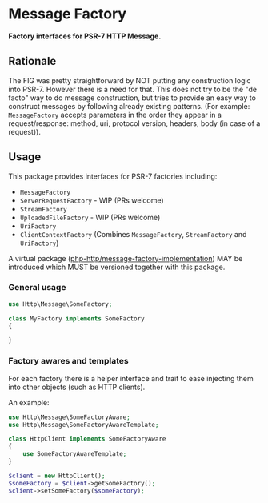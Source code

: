 # Message Factory

**Factory interfaces for PSR-7 HTTP Message.**


## Rationale

The FIG was pretty straightforward by NOT putting any construction logic into PSR-7. However there is a need for that. This does not try to be the "de facto" way to do message construction, but tries to provide an easy way to construct messages by following already existing patterns. (For example: `MessageFactory` accepts parameters in the order they appear in a request/response: method, uri, protocol version, headers, body (in case of a request)).


## Usage

This package provides interfaces for PSR-7 factories including:

- `MessageFactory`
- `ServerRequestFactory` - WIP (PRs welcome)
- `StreamFactory`
- `UploadedFileFactory` - WIP (PRs welcome)
- `UriFactory`
- `ClientContextFactory` (Combines `MessageFactory`, `StreamFactory` and `UriFactory`)


A virtual package ([php-http/message-factory-implementation](https://packagist.org/providers/php-http/message-factory-implementation)) MAY be introduced which MUST be versioned together with this package.


### General usage

``` php
use Http\Message\SomeFactory;

class MyFactory implements SomeFactory
{

}
```


### Factory awares and templates

For each factory there is a helper interface and trait to ease injecting them into other objects (such as HTTP clients).

An example:

``` php
use Http\Message\SomeFactoryAware;
use Http\Message\SomeFactoryAwareTemplate;

class HttpClient implements SomeFactoryAware
{
    use SomeFactoryAwareTemplate;
}

$client = new HttpClient();
$someFactory = $client->getSomeFactory();
$client->setSomeFactory($someFactory);
```
